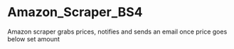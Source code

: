 # Amazon_Scraper_BS4
Amazon scraper grabs prices, notifies and sends an email once price goes below set amount
